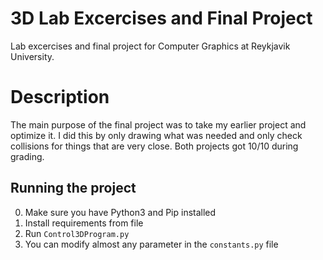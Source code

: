 # 3D Lab Excercises and Final Project

Lab excercises and final project for Computer Graphics at Reykjavik University.

# Description
The main purpose of the final project was to take my earlier project and optimize it. I did this by only drawing what was needed and only check collisions for things that are very close. 
Both projects got 10/10 during grading.

## Running the project
0. Make sure you have Python3 and Pip installed
1. Install requirements from file
2. Run `Control3DProgram.py`
3. You can modify almost any parameter in the `constants.py` file

